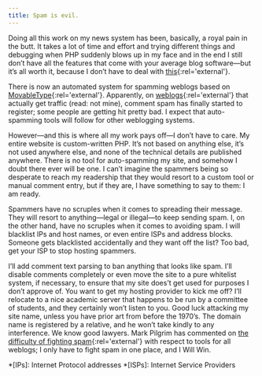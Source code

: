 ```yaml
---
title: Spam is evil.
---
```

Doing all this work on my news system has been, basically, a royal pain in the butt. It takes a lot of time and effort and trying different things and debugging when PHP suddenly blows up in my face and in the end I still don’t have all the features that come with your average blog software—but it’s all worth it, because I don’t have to deal with [this](http://www.sidhe.org/~dan/blog/archives/000289.html "Like crap, falling from the sky"){:rel='external'}.

There is now an automated system for spamming weblogs based on [MovableType](http://www.movabletype.org/ "MovableType, a weblog publishing system"){:rel='external'}. Apparently, on [weblogs](http://www.mezzoblue.com/archives/2004/01/12/mt_comment_s/ "Mezzoblue: MT Comment Spam"){:rel='external'} that actually get traffic (read: not mine), comment spam has finally started to register; some people are getting hit pretty bad. I expect that auto-spamming tools will follow for other weblogging systems.

However—and this is where all my work pays off—I don’t have to care. My entire website is custom-written PHP. It’s not based on anything else, it’s not used anywhere else, and none of the technical details are published anywhere. There is no tool for auto-spamming my site, and somehow I doubt there ever will be one. I can’t imagine the spammers being so desperate to reach my readership that they would resort to a custom tool or manual comment entry, but if they are, I have something to say to them: I am ready.

Spammers have no scruples when it comes to spreading their message. They will resort to anything—legal or illegal—to keep sending spam. I, on the other hand, have no scruples when it comes to avoiding spam. I will blacklist IPs and host names, or even entire ISPs and address blocks. Someone gets blacklisted accidentally and they want off the list? Too bad, get your ISP to stop hosting spammers.

I’ll add comment text parsing to ban anything that looks like spam. I’ll disable comments completely or even move the site to a pure whitelist system, if necessary, to ensure that my site does’t get used for purposes I don’t approve of. You want to get my hosting provider to kick me off? I’ll relocate to a nice academic server that happens to be run by a committee of students, and they certainly won’t listen to you. Good luck attacking my site name, unless you have prior art from before the 1970’s. The domain name is registered by a relative, and he won’t take kindly to any interference. We know good lawyers. Mark Pilgrim has commented on [the difficulty of fighting spam](http://diveintomark.org/archives/2003/11/15/more-spam "Dive Into Mark: Weblog spam"){:rel='external'} with respect to tools for all weblogs; I only have to fight spam in one place, and I Will Win.

*[IPs]: Internet Protocol addresses
*[ISPs]: Internet Service Providers